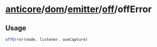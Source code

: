 # [anticore](../../../../../../#reference)/[dom](../../../#reference)/[emitter](../../#reference)/[off](../#reference)/<a name="reference">offError</a>

## Usage

```js
offError(node, listener, useCapture)
```